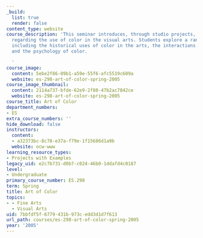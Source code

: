 ```yaml
---
_build:
  list: true
  render: false
content_type: website
course_description: 'This seminar introduces, through studio projects, the basic principles
  regarding the use of color in the visual arts. Students explore a range of topics,
  including the historical uses of color in the arts, the interactions between colors,
  and the psychology of color.

  '
course_image:
  content: 5ebe2f86-09b1-a59e-55f6-afc5519c609a
  website: es-298-art-of-color-spring-2005
course_image_thumbnail:
  content: 2114a737-bfde-62e9-2f80-47b2ac7842ce
  website: es-298-art-of-color-spring-2005
course_title: Art of Color
department_numbers:
- ES
extra_course_numbers: ''
hide_download: false
instructors:
  content:
  - a32373bc-8c78-e37a-f79e-1f15686d1a9b
  website: ocw-www
learning_resource_types:
- Projects with Examples
legacy_uid: e2c7b731-d0b7-c024-46b0-1ddafd4c0187
level:
- Undergraduate
primary_course_number: ES.298
term: Spring
title: Art of Color
topics:
- - Fine Arts
  - Visual Arts
uid: 7bbfdf5f-6779-431b-973c-edd3d1d7f613
url_path: courses/es-298-art-of-color-spring-2005
year: '2005'
---
```

